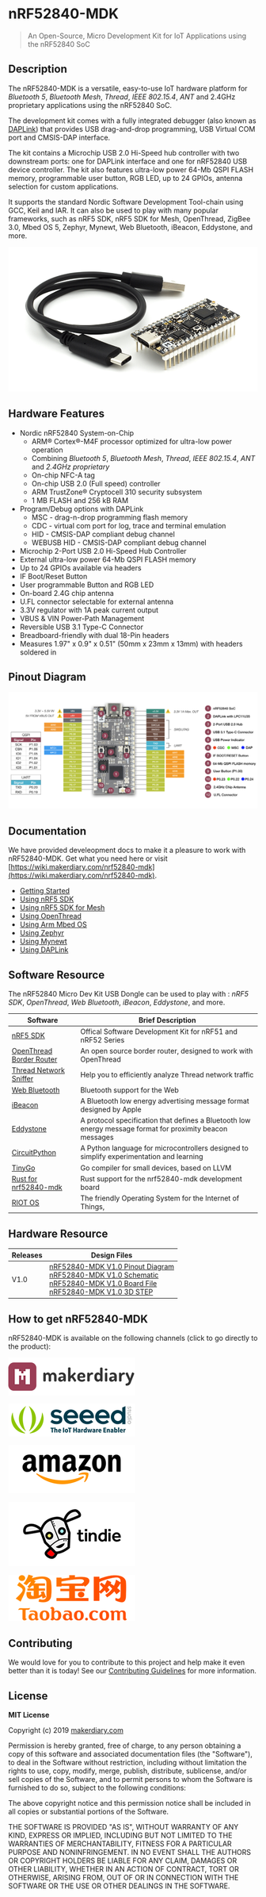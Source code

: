 # nRF52840-MDK 

> An Open-Source, Micro Development Kit for IoT Applications using the nRF52840 SoC

## Description

The nRF52840-MDK is a versatile, easy-to-use IoT hardware platform for *Bluetooth 5*, *Bluetooth Mesh*, *Thread*, *IEEE 802.15.4*, *ANT* and 2.4GHz proprietary applications using the nRF52840 SoC.

The development kit comes with a fully integrated debugger (also known as [DAPLink](https://os.mbed.com/docs/latest/tools/daplink.html)) that provides USB drag-and-drop programming, USB Virtual COM port and CMSIS-DAP interface.

The kit contains a Microchip USB 2.0 Hi-Speed hub controller with two downstream ports: one for DAPLink interface and one for nRF52840 USB device controller. The kit also features ultra-low power 64-Mb QSPI FLASH memory, programmable user button, RGB LED, up to 24 GPIOs, antenna selection for custom applications.

It supports the standard Nordic Software Development Tool-chain using GCC, Keil and IAR. It can also be used to play with many popular frameworks, such as nRF5 SDK, nRF5 SDK for Mesh, OpenThread, ZigBee 3.0, Mbed OS 5, Zephyr, Mynewt, Web Bluetooth, iBeacon, Eddystone, and more.

![](docs/images/nrf52940-mdk-plus-cable.jpg)

## Hardware Features

* Nordic nRF52840 System-on-Chip
	- ARM® Cortex®-M4F processor optimized for ultra-low power operation
	- Combining *Bluetooth 5*, *Bluetooth Mesh*, *Thread*, *IEEE 802.15.4*, *ANT* and *2.4GHz proprietary*
	- On-chip NFC-A tag
	- On-chip USB 2.0 (Full speed) controller
	- ARM TrustZone® Cryptocell 310 security subsystem
	- 1 MB FLASH and 256 kB RAM
* Program/Debug options with DAPLink
	- MSC - drag-n-drop programming flash memory
	- CDC - virtual com port for log, trace and terminal emulation
	- HID - CMSIS-DAP compliant debug channel
	- WEBUSB HID - CMSIS-DAP compliant debug channel
* Microchip 2-Port USB 2.0 Hi-Speed Hub Controller
* External ultra-low power 64-Mb QSPI FLASH memory
* Up to 24 GPIOs available via headers
* IF Boot/Reset Button
* User programmable Button and RGB LED
* On-board 2.4G chip antenna 
* U.FL connector selectable for external antenna
* 3.3V regulator with 1A peak current output
* VBUS & VIN Power-Path Management
* Reversible USB 3.1 Type-C Connector
* Breadboard-friendly with dual 18-Pin headers
* Measures 1.97" x 0.9" x 0.51" (50mm x 23mm x 13mm) with headers soldered in

## Pinout Diagram

[![](docs/images/nrf52840-mdk-pinout.jpg)](docs/images/nrf52840-mdk-pinout.jpg)

## Documentation

We have provided develeopment docs to make it a pleasure to work with nRF52840-MDK. 
Get what you need here or visit [https://wiki.makerdiary.com/nrf52840-mdk](https://wiki.makerdiary.com/nrf52840-mdk).

* [Getting Started](https://wiki.makerdiary.com/nrf52840-mdk/getting-started/)
* [Using nRF5 SDK](https://wiki.makerdiary.com/nrf52840-mdk/nrf5-sdk/)
* [Using nRF5 SDK for Mesh](https://wiki.makerdiary.com/nrf52840-mdk/mesh/)
* [Using OpenThread](https://wiki.makerdiary.com/nrf52840-mdk/openthread/)
* [Using Arm Mbed OS](https://wiki.makerdiary.com/nrf52840-mdk/mbedos/)
* [Using Zephyr](https://wiki.makerdiary.com/nrf52840-mdk/zephyr/)
* [Using Mynewt](https://wiki.makerdiary.com/nrf52840-mdk/mynewt/)
* [Using DAPLink](https://wiki.makerdiary.com/nrf52840-mdk/daplink/)

## Software Resource

The nRF52840 Micro Dev Kit USB Dongle can be used to play with : *nRF5 SDK*, *OpenThread*, *Web Bluetooth*, *iBeacon*, *Eddystone*, and more.

| Software  | Brief Description |
| ---------- | ----- |
| [nRF5 SDK](nrf5-sdk/) | Offical Software Development Kit for nRF51 and nRF52 Series |
| [OpenThread Border Router](OTBR/) | An open source border router, designed to work with OpenThread |
| [Thread Network Sniffer](thread-sniffer/) | Help you to efficiently analyze Thread network traffic|
| [Web Bluetooth](https://webbluetoothcg.github.io/web-bluetooth/) | Bluetooth support for the Web |
| [iBeacon](https://developer.apple.com/ibeacon/) | A Bluetooth low energy advertising message format designed by Apple |
| [Eddystone](https://github.com/google/eddystone) | A protocol specification that defines a Bluetooth low energy message format for proximity beacon messages |
| [CircuitPython](https://github.com/adafruit/circuitpython/blob/master/ports/nrf/README.md) | A Python language for microcontrollers designed to simplify experimentation and learning |
| [TinyGo](https://github.com/tinygo-org/tinygo) | Go compiler for small devices, based on LLVM |
| [Rust for nrf52840-mdk](https://github.com/nrf-rs/nrf52840-mdk-rs) | Rust support for the nrf52840-mdk development board |
| [RIOT OS](https://github.com/RIOT-OS/RIOT/blob/695e91a90a6545b6937bd0f52f0e87d278155ec0/boards/nrf52840-mdk/doc.txt) | The friendly Operating System for the Internet of Things, |

## Hardware Resource

| Releases | Design Files                   |
| -------- | ------------------------------ |
| V1.0     | [nRF52840-MDK V1.0 Pinout Diagram](docs/hardware/nrf52840-mdk-pinout-diagram-v1_0.pdf)<br/>[nRF52840-MDK V1.0 Schematic](docs/hardware/nrf52840-mdk-schematic_v1_0.pdf)<br/>[nRF52840-MDK V1.0 Board File](docs/hardware/nrf52840-mdk-board-file_v1_0.pdf)<br/>[nRF52840-MDK V1.0 3D STEP](docs/hardware/nrf52840-mdk-3d-step-v1_0.step)|

## How to get nRF52840-MDK

nRF52840-MDK is available on the following channels (click to go directly to the product):

[![makerdiary store](docs/images/makerdiary-store-logo.png)](https://store.makerdiary.com/collections/frontpage/products/nrf52840-mdk-iot-development-kit)

[![SeeedStudio](docs/images/seeed_logo_2018_horizontal.png)](https://www.seeedstudio.com/nRF52840-Micro-Development-Kit-p-3079.html)

[![Amazon](docs/images/amazon_logo.png)](https://www.amazon.com/gp/product/B07MPPHY5B)

[![Tindie](docs/images/tindie-logo.png)](https://www.tindie.com/products/Zelin/nrf52840-mdk-iot-development-kit/)

[![Taobao](docs/images/taobao-logo.png)](https://item.taobao.com/item.htm?spm=a1z10.5-c-s.w4002-18605444730.14.15aa65b7vxCKjN&id=573469773075)


## Contributing

We would love for you to contribute to this project and help make it even better than it is today! See our [Contributing Guidelines](https://wiki.makerdiary.com/nrf52840-mdk/CONTRIBUTING) for more information.

## License

**MIT License**

Copyright (c) 2019 [makerdiary.com](https://makerdiary.com)

Permission is hereby granted, free of charge, to any person obtaining a copy
of this software and associated documentation files (the "Software"), to deal
in the Software without restriction, including without limitation the rights
to use, copy, modify, merge, publish, distribute, sublicense, and/or sell
copies of the Software, and to permit persons to whom the Software is
furnished to do so, subject to the following conditions:

The above copyright notice and this permission notice shall be included in all
copies or substantial portions of the Software.

THE SOFTWARE IS PROVIDED "AS IS", WITHOUT WARRANTY OF ANY KIND, EXPRESS OR
IMPLIED, INCLUDING BUT NOT LIMITED TO THE WARRANTIES OF MERCHANTABILITY,
FITNESS FOR A PARTICULAR PURPOSE AND NONINFRINGEMENT. IN NO EVENT SHALL THE
AUTHORS OR COPYRIGHT HOLDERS BE LIABLE FOR ANY CLAIM, DAMAGES OR OTHER
LIABILITY, WHETHER IN AN ACTION OF CONTRACT, TORT OR OTHERWISE, ARISING FROM,
OUT OF OR IN CONNECTION WITH THE SOFTWARE OR THE USE OR OTHER DEALINGS IN THE
SOFTWARE.

